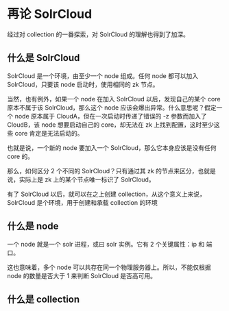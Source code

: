 # 再论 SolrCloud

经过对 collection 的一番探索，对 SolrCloud 的理解也得到了加深。

## 什么是 SolrCloud

SolrCloud 是一个环境，由至少一个 node 组成。任何 node 都可以加入 SolrCloud，只要该 node 启动时，使用相同的 zk 节点。

当然，也有例外，如果一个 node 在加入 SolrCloud 以后，发现自己的某个 core 原本不属于该 SolrCloud，那么这个 node 应该会爆出异常。什么意思呢？假定一个 node 原本属于 CloudA，但在一次启动时传递了错误的 -z 参数而加入了 CloudB，该 node 想要启动自己的 core，却无法在 zk 上找到配置，这时至少这些 core 肯定是无法启动的。

也就是说，一个新的 node 要加入一个 SolrCloud，那么它本身应该是没有任何 core 的。

那么，如何区分 2 个不同的 SolrCloud？只有通过其 zk 的节点来区分，也就是说，实际上是 zk 上的某个节点唯一标识了 SolrCloud。

有了 SolrCloud 以后，就可以在之上创建 collection，从这个意义上来说，SolrCloud 是个环境，用于创建和承载 collection 的环境

## 什么是 node

一个 node 就是一个 solr 进程，或曰 solr 实例。它有 2 个关键属性：ip 和 端口。

这也意味着，多个 node 可以共存在同一个物理服务器上。所以，不能仅根据 node 的数量是否大于 1 来判断 SolrCloud 是否高可用。

## 什么是 collection

